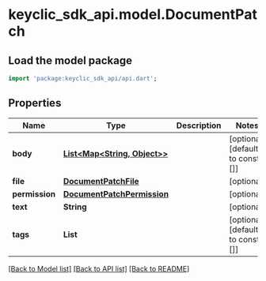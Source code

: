 # keyclic_sdk_api.model.DocumentPatch

## Load the model package
```dart
import 'package:keyclic_sdk_api/api.dart';
```

## Properties
Name | Type | Description | Notes
------------ | ------------- | ------------- | -------------
**body** | [**List<Map<String, Object>>**](Map.md) |  | [optional] [default to const []]
**file** | [**DocumentPatchFile**](DocumentPatchFile.md) |  | [optional] 
**permission** | [**DocumentPatchPermission**](DocumentPatchPermission.md) |  | [optional] 
**text** | **String** |  | [optional] 
**tags** | **List<String>** |  | [optional] [default to const []]

[[Back to Model list]](../README.md#documentation-for-models) [[Back to API list]](../README.md#documentation-for-api-endpoints) [[Back to README]](../README.md)


